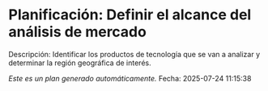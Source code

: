 # Planificación: Definir el alcance del análisis de mercado

Descripción: Identificar los productos de tecnología que se van a analizar y determinar la región geográfica de interés.

*Este es un plan generado automáticamente.*
Fecha: 2025-07-24 11:15:38
